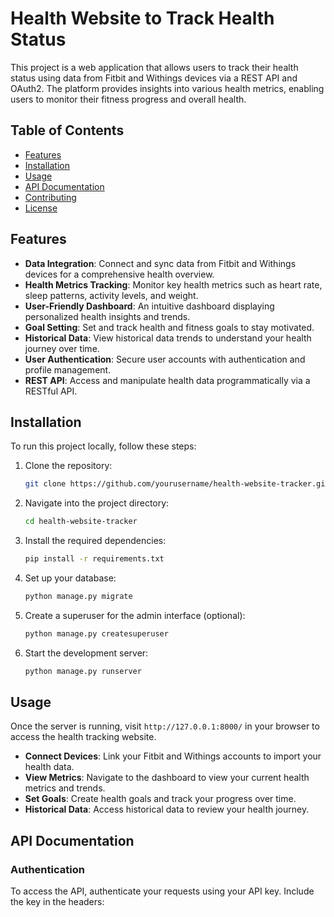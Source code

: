 # Health Website to Track Health Status

This project is a web application that allows users to track their health status using data from Fitbit and Withings devices via a REST API and OAuth2. The platform provides insights into various health metrics, enabling users to monitor their fitness progress and overall health.

## Table of Contents
- [Features](#features)
- [Installation](#installation)
- [Usage](#usage)
- [API Documentation](#api-documentation)
- [Contributing](#contributing)
- [License](#license)

## Features

- **Data Integration**: Connect and sync data from Fitbit and Withings devices for a comprehensive health overview.
- **Health Metrics Tracking**: Monitor key health metrics such as heart rate, sleep patterns, activity levels, and weight.
- **User-Friendly Dashboard**: An intuitive dashboard displaying personalized health insights and trends.
- **Goal Setting**: Set and track health and fitness goals to stay motivated.
- **Historical Data**: View historical data trends to understand your health journey over time.
- **User Authentication**: Secure user accounts with authentication and profile management.
- **REST API**: Access and manipulate health data programmatically via a RESTful API.

## Installation

To run this project locally, follow these steps:

1. Clone the repository:
    ```bash
    git clone https://github.com/yourusername/health-website-tracker.git
    ```

2. Navigate into the project directory:
    ```bash
    cd health-website-tracker
    ```

3. Install the required dependencies:
    ```bash
    pip install -r requirements.txt
    ```

4. Set up your database:
    ```bash
    python manage.py migrate
    ```

5. Create a superuser for the admin interface (optional):
    ```bash
    python manage.py createsuperuser
    ```

6. Start the development server:
    ```bash
    python manage.py runserver
    ```

## Usage

Once the server is running, visit `http://127.0.0.1:8000/` in your browser to access the health tracking website.

- **Connect Devices**: Link your Fitbit and Withings accounts to import your health data.
- **View Metrics**: Navigate to the dashboard to view your current health metrics and trends.
- **Set Goals**: Create health goals and track your progress over time.
- **Historical Data**: Access historical data to review your health journey.

## API Documentation

### Authentication
To access the API, authenticate your requests using your API key. Include the key in the headers:

